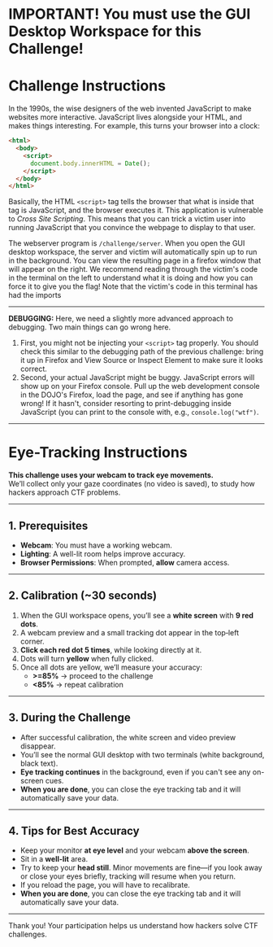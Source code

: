 # IMPORTANT! You must use the GUI Desktop Workspace for this Challenge!

# Challenge Instructions
In the 1990s, the wise designers of the web invented JavaScript to make websites more interactive.
JavaScript lives alongside your HTML, and makes things interesting.
For example, this turns your browser into a clock:

```html
<html>
  <body>
    <script>
      document.body.innerHTML = Date();
    </script>
  </body>
</html>
```

Basically, the HTML `<script>` tag tells the browser that what is inside that tag is JavaScript, and the browser executes it.
This application is vulnerable to _Cross Site Scripting_.
This means that you can trick a victim user into running JavaScript that you convince the webpage to display to that user.

The webserver program is `/challenge/server`.
When you open the GUI desktop workspace, the server and victim will automatically spin up to run in the background. You can view the resulting page in a firefox window that will appear on the right.
We recommend reading through the victim's code in the terminal on the left to understand what it is doing and how you can force it to give you the flag! Note that the victim's code in this terminal has had the imports


----
**DEBUGGING:**
Here, we need a slightly more advanced approach to debugging.
Two main things can go wrong here.

1. First, you might not be injecting your `<script>` tag properly.
   You should check this similar to the debugging path of the previous challenge: bring it up in Firefox and View Source or Inspect Element to make sure it looks correct.
2. Second, your actual JavaScript might be buggy.
   JavaScript errors will show up on your Firefox console.
   Pull up the web development console in the DOJO's Firefox, load the page, and see if anything has gone wrong!
   If it hasn't, consider resorting to print-debugging inside JavaScript (you can print to the console with, e.g., `console.log("wtf")`.

----

# Eye-Tracking Instructions

**This challenge uses your webcam to track eye movements.**  
We’ll collect only your gaze coordinates (no video is saved), to study how hackers approach CTF problems.

---

## 1. Prerequisites

- **Webcam**: You must have a working webcam.  
- **Lighting**: A well-lit room helps improve accuracy.  
- **Browser Permissions**: When prompted, **allow** camera access.  

---

## 2. Calibration (~30 seconds)

1. When the GUI workspace opens, you’ll see a **white screen** with **9 red dots**.  
2. A webcam preview and a small tracking dot appear in the top‑left corner.  
3. **Click each red dot 5 times**, while looking directly at it.  
4. Dots will turn **yellow** when fully clicked.  
5. Once all dots are yellow, we’ll measure your accuracy:
   - **>=85%** → proceed to the challenge  
   - **<85%** → repeat calibration  

---

## 3. During the Challenge

- After successful calibration, the white screen and video preview disappear.  
- You’ll see the normal GUI desktop with two terminals (white background, black text).  
- **Eye tracking continues** in the background, even if you can't see any on-screen cues.  
- **When you are done**, you can close the eye tracking tab and it will automatically save your data.

---

## 4. Tips for Best Accuracy

- Keep your monitor **at eye level** and your webcam **above the screen**.  
- Sit in a **well-lit** area.  
- Try to keep your **head still**. Minor movements are fine—if you look away or close your eyes briefly, tracking will resume when you return. 
- If you reload the page, you will have to recalibrate. 
- **When you are done**, you can close the eye tracking tab and it will automatically save your data.

---

Thank you! Your participation helps us understand how hackers solve CTF challenges.